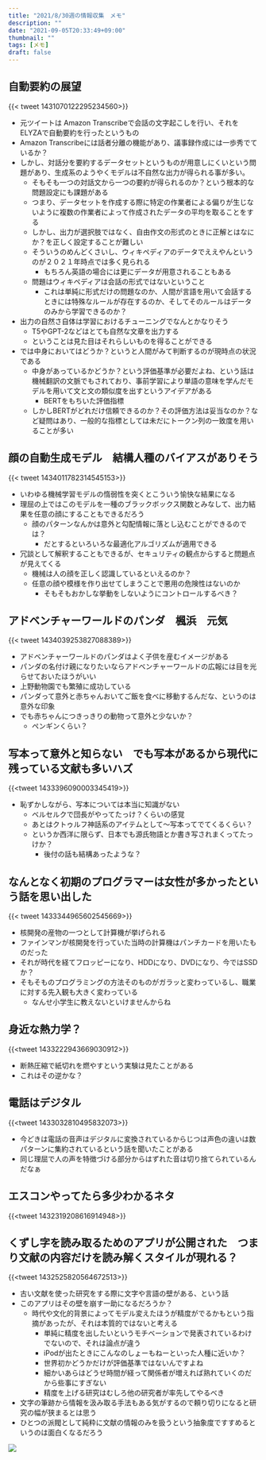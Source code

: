 ```yaml
---
title: "2021/8/30週の情報収集　メモ"
description: ""
date: "2021-09-05T20:33:49+09:00"
thumbnail: ""
tags: [メモ]
draft: false
---
```


## 自動要約の展望
{{< tweet 1431070122295234560>}}

- 元ツイートは Amazon Transcribeで会話の文字起こしを行い、それをELYZAで自動要約を行ったというもの
- Amazon Transcribeには話者分離の機能があり、議事録作成には一歩秀でているか？
- しかし、対話分を要約するデータセットというものが用意しにくいという問題があり、生成系のようやくモデルは不自然な出力が得られる事が多い。
  - そもそも一つの対話文から一つの要約が得られるのか？という根本的な問題設定にも課題がある
  - つまり、データセットを作成する際に特定の作業者による偏りが生じないように複数の作業者によって作成されたデータの平均を取ることをする
  - しかし、出力が選択肢ではなく、自由作文の形式のときに正解とはなにか？を正しく設定することが難しい
  - そういうのめんどくさいし、ウィキペディアのデータでええやんというのが２０２１年時点では多く見られる
    - もちろん英語の場合には更にデータが用意されることもある
  - 問題はウィキペディアは会話の形式ではないということ
    - これは単純に形式だけの問題なのか、人間が言語を用いて会話するときには特殊なルールが存在するのか、そしてそのルールはデータのみから学習できるのか？
- 出力の自然さ自体は学習におけるチューニングでなんとかなりそう
  - T5やGPT-2などはとても自然な文章を出力する
  - ということは見た目はそれらしいものを得ることができる
- では中身においてはどうか？というと人間がみて判断するのが現時点の状況である
  - 中身があっているかどうか？という評価基準が必要だよね、という話は機械翻訳の文脈でもされており、事前学習により単語の意味を学んだモデルを用いて文と文の類似度を出すというアイデアがある
    - BERTをもちいた評価指標
  - しかしBERTがどれだけ信頼できるのか？その評価方法は妥当なのか？など疑問はあり、一般的な指標としては未だにトークン列の一致度を用いることが多い

## 顔の自動生成モデル　結構人種のバイアスがありそう
{{< tweet 1434011782314545153>}}

- いわゆる機械学習モデルの惰弱性を突くとこういう愉快な結果になる
- 理屈の上ではこのモデルを一種のブラックボックス関数とみなして、出力結果を任意の顔にすることもできるだろう
  - 顔のパターンなんかは意外と勾配情報に落とし込むことができるのでは？
    - だとするといろいろな最適化アルゴリズムが適用できる  
- 冗談として解釈することもできるが、セキュリティの観点からすると問題点が見えてくる
  - 機械は人の顔を正しく認識しているといえるのか？
  - 任意の顔や模様を作り出せてしまうことで悪用の危険性はないのか
    - そもそもおかしな挙動をしないようにコントロールするべき？

## アドベンチャーワールドのパンダ　楓浜　元気
{{< tweet 1434039253827088389>}}

- アドベンチャーワールドのパンダはよく子供を産むイメージがある
- パンダの名付け親になりたいならアドベンチャーワールドの広報には目を光らせておいたほうがいい
- 上野動物園でも繁殖に成功している
- パンダって意外と赤ちゃんおいてご飯を食べに移動するんだな、というのは意外な印象
- でも赤ちゃんにつきっきりの動物って意外と少ないか？
  - ペンギンくらい？

## 写本って意外と知らない　でも写本があるから現代に残っている文献も多いハズ
{{<tweet 1433396090003345419>}}

- 恥ずかしながら、写本については本当に知識がない
  - ベルセルクで団長がやってたっけ？くらいの感覚
  - あとはクトゥルフ神話系のアイテムとして〜写本ってでてくるくらい？
  - というか西洋に限らず、日本でも源氏物語とか書き写されまくってたっけか？
    - 後付の話も結構あったような？

## なんとなく初期のプログラマーは女性が多かったという話を思い出した
{{< tweet 1433344965602545669>}}
- 核開発の産物の一つとして計算機が挙げられる
- ファインマンが核開発を行っていた当時の計算機はパンチカードを用いたものだった
- それが時代を経てフロッピーになり、HDDになり、DVDになり、今ではSSDか？
- そもそものプログラミングの方法そのものがガラッと変わっているし、職業に対する先入観も大きく変わっている
  - なんせ小学生に教えないといけませんからね

## 身近な熱力学？
{{<tweet 1433222943669030912>}}

- 断熱圧縮で紙切れを燃やすという実験は見たことがある
- これはその逆かな？

## 電話はデジタル
{{<tweet 1433032810495832073>}}
- 今どきは電話の音声はデジタルに変換されているからじつは声色の違いは数パターンに集約されているという話を聞いたことがある
- 同じ理屈で人の声を特徴づける部分からはずれた音は切り捨てられているんだなぁ

## エスコンやってたら多少わかるネタ
{{<tweet 1432319208616914948>}}

## くずし字を読み取るためのアプリが公開された　つまり文献の内容だけを読み解くスタイルが現れる？
{{<tweet 1432525820564672513>}}
- 古い文献を使った研究をする際に文字や言語の壁がある、という話
- このアプリはその壁を崩す一助になるだろうか？
  - 時代や文化的背景によってモデル変えたほうが精度がでるかもという指摘があったが、それは本質的ではないと考える
    - 単純に精度を出したいというモチベーションで発表されているわけでないので、それは論点が違う
    - iPodが出たときにこんなのしょーもねーといった人種に近いか？
    - 世界初かどうかだけが評価基準ではないんですよね
    - 細かいあらはどうせ時間が経って関係者が増えれば熟れていくのだから些事にすぎない
    - 精度を上げる研究はむしろ他の研究者が率先してやるべき
- 文字の筆跡から情報を汲み取る手法もある気がするので頼り切りになると研究の幅が狭まるとは思う
- ひとつの派閥として純粋に文献の情報のみを扱うという抽象度ですすめるというのは面白くなるだろう


<script language="javascript" src="//ad.jp.ap.valuecommerce.com/servlet/jsbanner?sid=3563352&pid=887689140"></script><noscript><a href="//ck.jp.ap.valuecommerce.com/servlet/referral?sid=3563352&pid=887689140" rel="nofollow"><img src="//ad.jp.ap.valuecommerce.com/servlet/gifbanner?sid=3563352&pid=887689140" border="0"></a></noscript>

